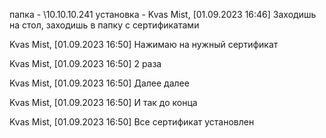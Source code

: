 папка - \\10.10.10.241
установка - Kvas Mist, [01.09.2023 16:46]
Заходишь на стол, заходишь в папку с сертификатами

Kvas Mist, [01.09.2023 16:50]
Нажимаю на нужный сертификат

Kvas Mist, [01.09.2023 16:50]
2 раза

Kvas Mist, [01.09.2023 16:50]
Далее далее

Kvas Mist, [01.09.2023 16:50]
И так до конца

Kvas Mist, [01.09.2023 16:50]
Все сертификат установлен